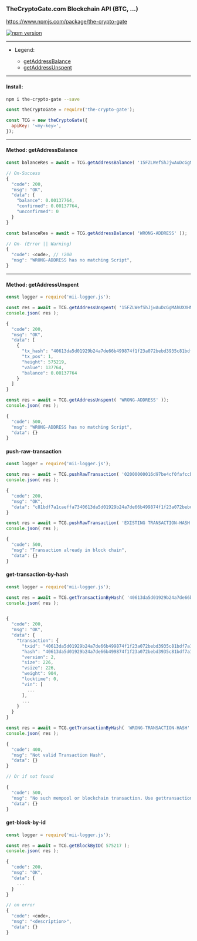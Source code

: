 ### TheCryptoGate.com Blockchain API (BTC, ...)
https://www.npmjs.com/package/the-crypto-gate

[![npm version](https://badge.fury.io/js/the-crypto-gate.svg)](https://badge.fury.io/js/the-crypto-gate)

-----
- Legend:

  - [getAddressBalance](#method-getaddressbalance)
  - [getAddressUnspent](#method-getAddressUnspent)

-----

#### Install:

```bash
npm i the-crypto-gate --save
```

```javascript
const theCryptoGate = require('the-crypto-gate');

const TCG = new theCryptoGate({
  apiKey: '<my-key>',
});

```

-----

#### Method: getAddressBalance
```javascript
const balanceRes = await = TCG.getAddressBalance( '15FZLWefShJjwAuDcGgMAhUXXHMgXPyjGb' ));

// On-Success
{
  "code": 200,
  "msg": "OK",
  "data": {
    "balance": 0.00137764,
    "confirmed": 0.00137764,
    "unconfirmed": 0
  }
}

```
```javascript
const balanceRes = await = TCG.getAddressBalance( 'WRONG-ADDRESS' ));

// On- (Error || Warning)
{
  "code": <code>, // !200
  "msg": "WRONG-ADDRESS has no matching Script",
}

```

-----

#### Method: getAddressUnspent

```javascript
const logger = require('mii-logger.js');

const res = await = TCG.getAddressUnspent( '15FZLWefShJjwAuDcGgMAhUXXHMgXPyjGb' ));
console.json( res );

{
  "code": 200,
  "msg": "OK",
  "data": [
    {
      "tx_hash": "40613da5d01929b24a7de66b499874f1f23a072bebd3935c81bdf7a1caeffa73",
      "tx_pos": 1,
      "height": 575219,
      "value": 137764,
      "balance": 0.00137764
    }
  ]
}

const res = await = TCG.getAddressUnspent( 'WRONG-ADDRESS' ));
console.json( res );

{
  "code": 500,
  "msg": "WRONG-ADDRESS has no matching Script",
  "data": {}
}

```

#### push-raw-transaction
```javascript
const logger = require('mii-logger.js');

const res = await = TCG.pushRawTransaction( '02000000016d97be4cf0fafccb85b37b ....' ));
console.json( res );

{
  "code": 200,
  "msg": "OK",
  "data": "c81bdf7a1caeffa7340613da5d01929b24a7de66b499874f1f23a072bebd3935" // pushed transaction hash
}

const res = await = TCG.pushRawTransaction( 'EXISTING TRANSACTION-HASH' ));
console.json( res );

{
  "code": 500,
  "msg": "Transaction already in block chain",
  "data": {}
}
```

#### get-transaction-by-hash

```javascript
const logger = require('mii-logger.js');

const res = await = TCG.getTransactionByHash( '40613da5d01929b24a7de66b499874f1f23a072bebd3935c81bdf7a1caeffa73' ));
console.json( res );


{
  "code": 200,
  "msg": "OK",
  "data": {
    "transaction": {
      "txid": "40613da5d01929b24a7de66b499874f1f23a072bebd3935c81bdf7a1caeffa73",
      "hash": "40613da5d01929b24a7de66b499874f1f23a072bebd3935c81bdf7a1caeffa73",
      "version": 2,
      "size": 226,
      "vsize": 226,
      "weight": 904,
      "locktime": 0,
      "vin": [
        ...
      ],
      ...
    }
  }
}

const res = await = TCG.getTransactionByHash( 'WRONG-TRANSACTION-HASH' ));
console.json( res );

{
  "code": 400,
  "msg": "Not valid Transaction Hash",
  "data": {}
}

// Or if not found

{
  "code": 500,
  "msg": "No such mempool or blockchain transaction. Use gettransaction for wallet transactions",
  "data": {}
}

```

#### get-block-by-id

```javascript
const logger = require('mii-logger.js');

const res = await = TCG.getBlockByID( 575217 );
console.json( res );

{
  "code": 200,
  "msg": "OK",
  "data": {
    ...
  }
}

// on error
{
  "code": <code>,
  "msg": "<description>",
  "data": {}
}





